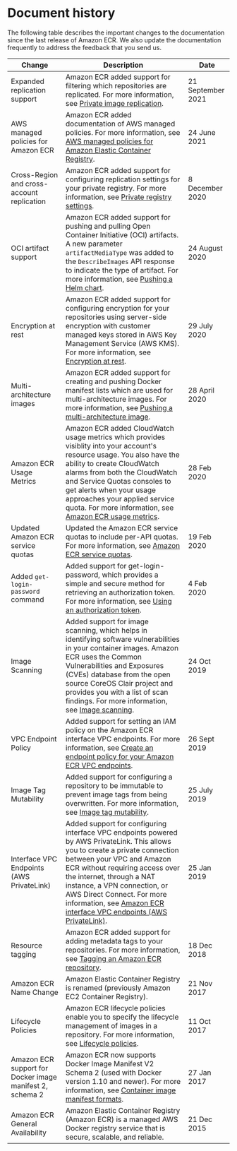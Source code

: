 # Document history<a name="doc-history"></a>

The following table describes the important changes to the documentation since the last release of Amazon ECR\. We also update the documentation frequently to address the feedback that you send us\.


| Change | Description | Date | 
| --- | --- | --- | 
|  Expanded replication support  |  Amazon ECR added support for filtering which repositories are replicated\. For more information, see [Private image replication](replication.md)\.  |  21 September 2021  | 
|  AWS managed policies for Amazon ECR  |  Amazon ECR added documentation of AWS managed policies\. For more information, see [AWS managed policies for Amazon Elastic Container Registry](security-iam-awsmanpol.md)\.  | 24 June 2021 | 
|  Cross\-Region and cross\-account replication  |  Amazon ECR added support for configuring replication settings for your private registry\. For more information, see [Private registry settings](registry-settings.md)\.  |  8 December 2020  | 
|  OCI artifact support  |  Amazon ECR added support for pushing and pulling Open Container Initiative \(OCI\) artifacts\. A new parameter `artifactMediaType` was added to the `DescribeImages` API response to indicate the type of artifact\. For more information, see [Pushing a Helm chart](push-oci-artifact.md)\.  |  24 August 2020  | 
|  Encryption at rest  |  Amazon ECR added support for configuring encryption for your repositories using server\-side encryption with customer managed keys stored in AWS Key Management Service \(AWS KMS\)\. For more information, see [Encryption at rest](encryption-at-rest.md)\.  |  29 July 2020  | 
|  Multi\-architecture images  |  Amazon ECR added support for creating and pushing Docker manifest lists which are used for multi\-architecture images\. For more information, see [Pushing a multi\-architecture image](docker-push-multi-architecture-image.md)\.  |  28 April 2020  | 
|  Amazon ECR Usage Metrics  |  Amazon ECR added CloudWatch usage metrics which provides visiblity into your account's resource usage\. You also have the ability to create CloudWatch alarms from both the CloudWatch and Service Quotas consoles to get alerts when your usage approaches your applied service quota\. For more information, see [Amazon ECR usage metrics](monitoring-usage.md)\.  |  28 Feb 2020  | 
|  Updated Amazon ECR service quotas  |  Updated the Amazon ECR service quotas to include per\-API quotas\. For more information, see [Amazon ECR service quotas](service-quotas.md)\.  |  19 Feb 2020  | 
|  Added `get-login-password` command  |  Added support for get\-login\-password, which provides a simple and secure method for retrieving an authorization token\. For more information, see [Using an authorization token](registry_auth.md#registry-auth-token)\.  |  4 Feb 2020  | 
|  Image Scanning  |  Added support for image scanning, which helps in identifying software vulnerabilities in your container images\. Amazon ECR uses the Common Vulnerabilities and Exposures \(CVEs\) database from the open source CoreOS Clair project and provides you with a list of scan findings\. For more information, see [Image scanning](image-scanning.md)\.  |  24 Oct 2019  | 
|  VPC Endpoint Policy  |  Added support for setting an IAM policy on the Amazon ECR interface VPC endpoints\. For more information, see [Create an endpoint policy for your Amazon ECR VPC endpoints](vpc-endpoints.md#ecr-vpc-endpoint-policy)\.  |  26 Sept 2019  | 
|  Image Tag Mutability  |  Added support for configuring a repository to be immutable to prevent image tags from being overwritten\. For more information, see [Image tag mutability](image-tag-mutability.md)\.  |  25 July 2019  | 
|  Interface VPC Endpoints \(AWS PrivateLink\)  |  Added support for configuring interface VPC endpoints powered by AWS PrivateLink\. This allows you to create a private connection between your VPC and Amazon ECR without requiring access over the internet, through a NAT instance, a VPN connection, or AWS Direct Connect\. For more information, see [Amazon ECR interface VPC endpoints \(AWS PrivateLink\)](vpc-endpoints.md)\.  |  25 Jan 2019  | 
|  Resource tagging  |  Amazon ECR added support for adding metadata tags to your repositories\. For more information, see [Tagging an Amazon ECR repository](ecr-using-tags.md)\.  |  18 Dec 2018  | 
|  Amazon ECR Name Change  | Amazon Elastic Container Registry is renamed \(previously Amazon EC2 Container Registry\)\. | 21 Nov 2017 | 
|  Lifecycle Policies  |  Amazon ECR lifecycle policies enable you to specify the lifecycle management of images in a repository\. For more information, see [Lifecycle policies](LifecyclePolicies.md)\.  | 11 Oct 2017 | 
|  Amazon ECR support for Docker image manifest 2, schema 2  |  Amazon ECR now supports Docker Image Manifest V2 Schema 2 \(used with Docker version 1\.10 and newer\)\. For more information, see [Container image manifest formats](image-manifest-formats.md)\.  | 27 Jan 2017 | 
|  Amazon ECR General Availability  |  Amazon Elastic Container Registry \(Amazon ECR\) is a managed AWS Docker registry service that is secure, scalable, and reliable\.  | 21 Dec 2015 | 